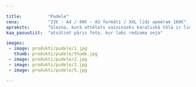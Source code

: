 ```yaml
---

title:          "Pudele"
cena:           "23€ - A4 / 40€ - A3 formāti / XXL līdz apmēram 160€"
apraksts:       "Glezna, kurā attēlots vaininieks karaliskā tēlā ir lieliska dāvana. Var arī ctu tematiku izvēlēties. Interjera elements un oriģināla dāvana vienlaicīgi. Gleznas izmēri atkarīgi no Jūsu vēlmēm."
kaa_pasuutiit:  "atsūtiet pāris foto, kur labi redzama seja"

images:
 - image: produkti/pudele/1.jpg
   thumb: produkti/pudele/thumb.jpg
 - image: produkti/pudele/2.jpg
 - image: produkti/pudele/3.jpg
 - image: produkti/pudele/5.jpg

---
```

